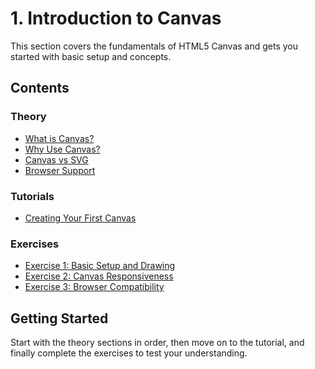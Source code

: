 # 1. Introduction to Canvas

This section covers the fundamentals of HTML5 Canvas and gets you started with basic setup and concepts.

## Contents

### Theory

- [What is Canvas?](theory/what-is-canvas.md)
- [Why Use Canvas?](theory/why-use-canvas.md)
- [Canvas vs SVG](theory/canvas-vs-svg.md)
- [Browser Support](theory/browser-support.md)

### Tutorials

- [Creating Your First Canvas](tutorials/first-canvas.md)

### Exercises

- [Exercise 1: Basic Setup and Drawing](exercises/exercise1.md)
- [Exercise 2: Canvas Responsiveness](exercises/exercise2.md)
- [Exercise 3: Browser Compatibility](exercises/exercise3.md)

## Getting Started

Start with the theory sections in order, then move on to the tutorial, and finally complete the exercises to test your understanding.
